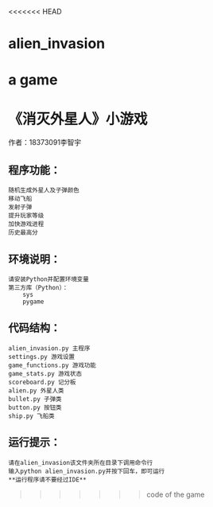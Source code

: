 <<<<<<< HEAD
# alien_invasion
a game
=======
# 《消灭外星人》小游戏  #
作者：18373091李智宇 
## 程序功能： ##
	随机生成外星人及子弹颜色 
	移动飞船 
	发射子弹 
	提升玩家等级 
	加快游戏进程
	历史最高分 
## 环境说明： ##
	请安装Python并配置环境变量 
	第三方库（Python）：
		sys 
		pygame 
## 代码结构： ##
	alien_invasion.py 主程序 
	settings.py 游戏设置
	game_functions.py 游戏功能 
	game_stats.py 游戏状态 
	scoreboard.py 记分板
	alien.py 外星人类 
	bullet.py 子弹类 
	button.py 按钮类 
	ship.py 飞船类
## 运行提示： ##
	请在alien_invasion该文件夹所在目录下调用命令行
	输入python alien_invasion.py并按下回车，即可运行
	**运行程序请不要经过IDE**
>>>>>>> code of the game
